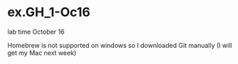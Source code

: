 # ex.GH_1-Oc16
lab time October 16 

Homebrew is not supported on windows so I downloaded Git manually (I will get my Mac next week)


